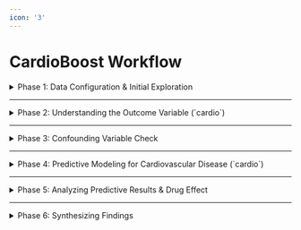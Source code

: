 ```yaml
---
icon: '3'
---
```


# CardioBoost Workflow

<details>

<summary>Phase 1: Data Configuration &#x26; Initial Exploration</summary>

**Purpose:** Upload the dataset, inspect its structure, handle missing data (if any), and perform initial exploratory data analysis to understand data distributions and basic relationships between features, treatment, and the `cardio` outcome.

**Actions:**

1. **Launch PANDORA & Upload Data:**
   * Start your PANDORA instance.
   * Navigate to **Workspace**.
   * Upload your `cardioguard_trial_data.csv` dataset (ensure it includes the hypothetical `TreatmentGroup` column: e.g., Placebo=0, CardioGuard=1).
   * Select the uploaded dataset for analysis.
2.  **Initial Data Inspection (Data Overview):**

    * Navigate to **Discovery** -> **Start** -> **Data Overview**.
    * Select key columns for initial review: `TreatmentGroup`, `Age`, `ap_hi`, `ap_lo`, `cholesterol`, `gluc`, `smoke`, `active`, and `cardio`.
    * Examine the **Distribution Plot** and **Table Plot**.
      * Check data types. Note that `cholesterol` and `gluc` are categorical. `Age` is in days; consider if transformation to years is needed outside PANDORA for easier interpretation, though models can handle raw days.
      * Assess distributions for variables like `ap_hi`, `ap_lo`.
      * Note any missing values (NAs).
    * In the **Side Panel**, under **Preprocessing**:
      * If NAs are present: `medianImpute` for numerical features (like `Weight`, `ap_hi`, `ap_lo` if they have NAs) or `knnImpute`. For categorical features with NAs (less common for `cholesterol` or `gluc` if coded 1/2/3, but possible), PANDORA's imputation might convert them or specific handling might be needed (e.g., imputing with mode).
      * Apply `center` and `scale` to numerical predictors, as this is generally good practice for many PANDORA models.
      * `zv` (zero variance) and `nzv` (near-zero variance) can be used.

    _(Conceptual PANDORA Screenshot)_

    ```
    [PANDORA Interface: Discovery -> Data Overview showing columns like 'ap_hi', 'cholesterol', 'TreatmentGroup', 'cardio', with distribution plots. Categorical nature of 'cholesterol' and 'gluc' visible.]
    ```
3.  **Explore Correlations:**

    * Navigate to **Discovery** -> **Correlation**.
    * **Column Selection:** Select `TreatmentGroup` (coded numerically), `Age`, `Height`, `Weight`, `ap_hi`, `ap_lo`, numerically coded versions of `cholesterol` and `gluc` (or understand how PANDORA handles categoricals here – it typically expects numeric input for standard correlation matrices), `smoke`, `alco`, `active`, and `cardio`.
    * **Correlation Method:** `Spearman` can be a good choice given mixed data types and potential non-linearities.
    * **Correlation Settings:**
      * `NA Action`: `pairwise.complete.obs`.
      * `Plot Method`: `circle` or `number`.
    * **Significance:** Enable significance testing and p-value adjustment (e.g., `BH`).
    * Click **Plot Image**.
    * **Interpretation:**
      * Examine the correlation between `TreatmentGroup` and `cardio`. A negative correlation would be hoped for if CardioGuard is effective (less `cardio`=1 in the CardioGuard group).
      * Look at correlations between risk factors (e.g., `ap_hi`, `cholesterol`, `smoke`) and `cardio`.

    _(Conceptual PANDORA Screenshot )_

    ```
    [PANDORA Interface: Discovery -> Correlation showing a correlogram. A circle/number indicating the correlation between a numerically coded 'TreatmentGroup' and 'cardio' would be of key interest, alongside known risk factors and 'cardio'.]
    ```

**Summary of Phase 1:** The dataset is uploaded and initially explored. Basic cleaning is considered. Preliminary correlations might offer early hints about the drug's association with the `cardio` outcome and highlight relationships between risk factors.

</details>

***

<details>

<summary>Phase 2: Understanding the Outcome Variable (`cardio`)</summary>

**Purpose:** The primary outcome variable `cardio` (Presence or absence of cardiovascular disease) is already defined and binary in your dataset. This phase focuses on understanding its prevalence and relationship with key baseline features.

**Actions:**

1. **Assess Prevalence of `cardio`:**
   * In **Discovery** -> **Data Overview**, select the `cardio` column.
   * The table plot or distribution plot (for a binary variable, it will show counts/proportions) will indicate the number of individuals with (`cardio`=1) and without (`cardio`=0) cardiovascular disease. This is important for understanding class balance for the subsequent classification modeling.
2.  **Initial Stratification (using PCA/t-SNE for visualization):**

    * Navigate to **Discovery** -> **Start** -> **PCA Analysis**.
    * **Column Selection:** Select all baseline predictor variables (Objective, Examination, Subjective features, excluding `PatientID` and `TreatmentGroup` from the PCA calculation itself).
    * **Preprocessing:** Ensure `center` and `scale` are applied to numerical features. Handle NAs. PANDORA should manage categorical features like `cholesterol`, `gluc`, `Gender` appropriately for PCA (often via MCA for categorical variables or dummy coding if numerical PCA is forced).
    * **PCA Settings:**
      * `Grouping Variable`: Select `cardio`.
      * Observe if individuals with and without cardiovascular disease form distinct clusters or overlap based on their baseline characteristics.
    * Click **Plot Image**.
    * **Interpretation:** This provides a visual sense of whether baseline profiles inherently separate those with and without the `cardio` outcome.

    _(Conceptual PANDORA Screenshot for PCA)_

    ```
    [PANDORA Interface: Discovery -> PCA Analysis -> Individuals Plot, with points colored by 'cardio' status. This helps visualize if baseline features differentiate those with vs. without cardiovascular disease.]
    ```

**Summary of Phase 2:** The prevalence of the `cardio` outcome is assessed, and initial visualizations explore how baseline characteristics relate to this outcome.

</details>

***

<details>

<summary>Phase 3: Confounding Variable Check</summary>

**Purpose:** Assess whether key baseline characteristics (e.g., `Age`, `Gender`, `Weight`, `ap_hi`, `cholesterol`) are evenly distributed across the `TreatmentGroup` (CardioGuard vs. Placebo). Significant imbalances in a randomized trial would be concerning.

**Actions:**

1. **Visualize Distributions by Treatment Group (using PCA or t-SNE):**
   * Navigate to **Discovery** -> **Start** -> **PCA Analysis** (or **t-SNE Analysis**).
   * **Column Selection:** Select all relevant baseline predictor variables (Objective, Examination, Subjective features).
   * **Preprocessing:** Ensure `center` and `scale` are applied to numerical features. Handle NAs.
   * **PCA Settings / t-SNE Settings:**
     * `Grouping Variable`: Select `TreatmentGroup`.
     * Observe if the CardioGuard and Placebo arms form distinct clusters or overlap significantly based on baseline characteristics. In a well-randomized trial, they should largely overlap.
   * Click **Plot Image**.
2.  **Compare Individual Confounders (Manual review or using Correlation if applicable):**

    * **Data Overview:** While PANDORA's Data Overview might not directly provide grouped summary statistics (e.g., mean age for placebo vs. mean age for CardioGuard), you can select individual confounders and visually inspect distributions.
    * **Correlation (from Phase 1):** Check the correlation matrix. Was there any strong, unexpected correlation between a baseline feature like `Age` and the numerically coded `TreatmentGroup`? This would be an issue.

    _(Conceptual PANDORA Screenshot for PCA)_

    ```
    [PANDORA Interface: Discovery -> PCA Analysis -> Individuals Plot, with points colored by 'TreatmentGroup'. Ideally, Placebo and CardioGuard groups should largely overlap, indicating good baseline balance from randomization.]
    ```

**Summary of Phase 3:** Potential confounding variables are checked for imbalances across treatment groups. This step is crucial for validating the randomization process.

</details>

***

<details>

<summary>Phase 4: Predictive Modeling for Cardiovascular Disease (`cardio`)</summary>

**Purpose:** Build a **classification model** to predict the `cardio` outcome (presence/absence of cardiovascular disease). The key goal is to determine if `TreatmentGroup` (CardioGuard vs. Placebo) is an important predictor.

**Actions (using PANDORA Predictive - SIMON):**

1. **Navigate to Predictive Modeling:**
   * Select your dataset in **Workspace**.
   * Navigate to **Predictive** -> **Start**.
2. **Setup for CLASSIFICATION Model (Predicting `cardio`):**
   * **Analysis Properties:**
     * Select **Classification** as the analysis type.
     * **Predictor Variables:**
       * **Include `TreatmentGroup` (ensure numerically coded: e.g., Placebo=0, CardioGuard=1).**
       * Include all other baseline Objective, Examination, and Subjective features (`Age`, `Height`, `Weight`, `Gender`, `ap_hi`, `ap_lo`, `cholesterol`, `gluc`, `smoke`, `alco`, `active`).
     * **Response:** Select `cardio`.
     * **Training/Testing Dataset Partition (%):** e.g., 75% for training, 25% for testing.
     * **Preprocessing:** Apply `center`, `scale` (for numerical predictors), appropriate NA handling (e.g., `medianImpute` or `knnImpute`), `zv`, `nzv`. PANDORA's models or preprocessing steps should handle the categorical nature of `cholesterol`, `gluc`, and `Gender` (e.g., through internal dummy coding).
   * **Model Selection and Customization:**
     * Select models suitable for binary classification (e.g., `glm` for logistic regression, `rf` - Random Forest Classifier, `C5.0`, `AdaBoost.M1`, `mlp` - Neural Network Classifier).
   * **Advanced Options:**
     * Consider enabling **Feature Selection**. This will help identify which variables (hopefully including `TreatmentGroup`) are most important for predicting `cardio`.
   * Click **Validate data**, then **Process**. Name this task appropriately (e.g., "CardioGuard\_Cardio\_Prediction").
3.  **Monitor Progress:** Check the **Dashboard** for model training completion.

    _(Conceptual PANDORA Screenshot for SIMON Setup)_

    ```
    [PANDORA Interface: Predictive -> Start (SIMON) showing 'Classification' selected. 'cardio' as Response. 'TreatmentGroup', 'Age', 'ap_hi', 'cholesterol', 'smoke', etc., as Predictors. Preprocessing options checked.]
    ```

**Summary of Phase 4:** A classification model is configured and run to predict cardiovascular disease status. The `TreatmentGroup` variable is included as a key predictor to assess the drug's potential impact.

</details>

***

<details>

<summary>Phase 5: Analyzing Predictive Results &#x26; Drug Effect</summary>

**Purpose:** Evaluate the performance of the trained classification models and, most importantly, interpret the role and importance of the `TreatmentGroup` variable in predicting `cardio` status.

**Actions (using PANDORA Predictive - Exploration):**

1. **Select Queue for Exploration:**
   * Navigate to the **Dashboard**. Select your completed "CardioGuard\_Cardio\_Prediction" task.
   * Navigate to **Predictive** -> **Exploration**.
   * **Configure Exploration Space:** Select `cardio` as the response outcome, relevant metrics (e.g., `PredictAUC`, `TrainAUC`, `BalancedAccuracy`, `F1-Score`, `Precision`, `Recall`), the dataset, and the models to evaluate.
2. **Evaluate Model Performance:**
   * Examine the metrics table for the **test set**.
   * **ROC Curve Analysis:** Compare Training ROC and Testing ROC curves. A higher Test AUC indicates better model discrimination for predicting `cardio` status. Check for overfitting.
   * **Training Summary:** Compare different models if multiple were run.
3.  **Assess Drug Effectiveness (Importance of `TreatmentGroup`):**

    * **Variable Importance Tab:**
      * Select your best performing model(s).
      * Examine the bar plot of feature importance. **Is `TreatmentGroup` a significant predictor of `cardio`?** A high rank and importance score would suggest CardioGuard influences the likelihood of having cardiovascular disease.
      * _(Conceptual Interpretation: If CardioGuard reduces risk, and 'TreatmentGroup' (CardioGuard=1) is negatively associated with 'cardio'=1, it should appear as an important feature.)_
      * Use the "Features across dataset" sub-tab to select `TreatmentGroup` and other top predictors. Visualize how their values differ between individuals with `cardio`=0 and `cardio`=1.

    _(Conceptual PANDORA Screenshot for Variable Importance)_

    ```
    [PANDORA Interface: Predictive -> Exploration -> Variable Importance, showing a bar chart where 'TreatmentGroup' has a notable importance score for predicting 'cardio'.]
    ```

    * **Model Interpretation Tab (Explainable AI - xAI):**
      * Select your best model.
      * **For `TreatmentGroup`:**
        * **PDP (Partial Dependence Plots) / ICE (Individual Conditional Expectation) Plots:** Plot the predicted probability of `cardio`=1 based on the `TreatmentGroup` variable. This will visually show the average effect of CardioGuard vs. Placebo on the likelihood of having cardiovascular disease.
        * _(Conceptual Interpretation: An ICE plot for 'TreatmentGroup' might show that when TreatmentGroup changes from 0 (Placebo) to 1 (CardioGuard), the predicted probability of 'cardio'=1 decreases, indicating a protective effect.)_
        * **LIME Plot:** Explain predictions for individual hypothetical patients to see how `TreatmentGroup` contributed to their predicted `cardio` status.

    _(Conceptual PANDORA Screenshot for PDP/ICE Plot)_

    ```
    [PANDORA Interface: Predictive -> Exploration -> Model Interpretation, showing a PDP/ICE plot for 'TreatmentGroup'. The y-axis shows predicted probability of 'cardio'=1. A lower probability for the CardioGuard group would suggest a positive drug effect.]
    ```

**Summary of Phase 5:** Model performance is assessed. The importance and effect of `TreatmentGroup` are investigated to understand if and how CardioGuard influences the `cardio` outcome.

</details>

***

<details>

<summary>Phase 6: Synthesizing Findings</summary>

**Purpose:** Combine all analyses to report on the potential effectiveness of CardioGuard in relation to cardiovascular disease status, the performance of predictive models, and insights into relevant risk factors.

**Actions & Report Structure (Conceptual):**

1. **Overall Drug Effect on `cardio` Outcome:**
   * Summarize the findings on the importance of `TreatmentGroup` from the classification models.
   * Report the effect observed from PDP/ICE plots (e.g., "CardioGuard was associated with an X% reduction in the predicted probability of having cardiovascular disease (`cardio`=1) compared to Placebo.").
2. **Best Predictive Model(s) for `cardio`:**
   * Report the best-performing model based on test set metrics (e.g., Test AUC, Balanced Accuracy).
   * Include key plots: ROC curves, Variable importance plots (highlighting `TreatmentGroup` and other top predictors like `ap_hi`, `cholesterol`, `smoke`, etc.).
3. **Key Predictors of Cardiovascular Disease (Risk Factors):**
   * List other baseline variables that were consistently important in predicting `cardio` (e.g., `Age`, `ap_hi`, `cholesterol`, `smoke`, `active`).
   * Discuss insights from "Features across dataset" plots or Model Interpretation plots regarding these risk factors.
4. **Confounding Assessment:**
   * Briefly mention the results of the confounding checks (Phase 3).
5. **Limitations:**
   * Acknowledge limitations (e.g., hypothetical nature of data, specific features available, cross-sectional `cardio` outcome rather than incident disease over time if that were the true trial design).
6. **Conclusion & Future Directions:**
   * Conclude on the evidence for CardioGuard's potential effect on cardiovascular disease status based on the PANDORA analysis.
   * Suggest if the predictive models are useful for risk stratification.



**Example Conclusion:**\
&#xNAN;_&#x50;ANDORA analysis of the hypothetical CardioGuard trial suggests that treatment with CardioGuard is an important factor associated with a reduced likelihood of having cardiovascular disease (best model Test AUC: 0.75). The `TreatmentGroup` variable was a key predictor, and PDP/ICE plots indicated an estimated 15% absolute risk reduction in predicted `cardio` status for the CardioGuard group. Other significant predictors included `ap_hi`, `cholesterol` (level 3 vs 1), and `smoke`. These findings warrant further investigation into CardioGuard as a cardiovascular protective agent._

</details>
